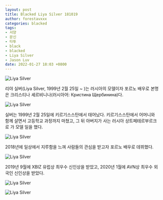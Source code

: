 ```yaml
---
layout: post
title: Blacked Liya Silver 181019 
author: forestavxxx
categories: blacked
tags:
- 서양
- 문신
- 타투
- black
- blacked
- Liya Silver
- Jason Luv
date: 2022-01-27 18:03 +0800
---
```

![Liya Silver](https://user-images.githubusercontent.com/30513055/151353331-37d82c39-cdff-452a-a0f0-0442d3ee2374.jpg)



리야 실버(Liya Silver, 1999년 2월 25일 ~ )는 러시아의 모델이자 포르노 배우로 본명은 크리스티나 셰르비니나(러시아어: Кристина Щербинина)다.



![Liya Silver](https://user-images.githubusercontent.com/30513055/151355069-76e35afe-bafd-4d5f-bf90-76264d092e62.jpg)



실버는 1999년 2월 25일에 키르기스스탄에서 태어났다. 키르기스스탄에서 어머니와 함께 살면서 고등학교 과정까지 마쳤고, 그 뒤 아버지가 사는 러시아 상트페테르부르크로 가 모델 일을 했다.



![Liya Silver](https://user-images.githubusercontent.com/30513055/151354003-85437f1e-2ab0-4ea6-a667-232ba0c8fe93.jpg)



2018년에 일상에서 지루함을 느껴 사람들의 관심을 받고자 포르노 배우로 데뷔했다.



![Liya Silver](https://user-images.githubusercontent.com/30513055/151354006-253ce9d4-8d72-4a72-83b2-1820e12392f7.jpg)




2019년 9월에 XBIZ 유럽상 최우수 신인상을 받았고, 2020년 1월에 AVN상 최우수 외국인 신인상을 받았다.



![Liya Silver](https://user-images.githubusercontent.com/30513055/151354013-2d65d2a1-68a6-478f-a045-516b13a50b5a.jpg)

![Liya Silver](https://user-images.githubusercontent.com/30513055/151354019-380f2889-0408-4dac-ab21-f9944d608861.jpg)
